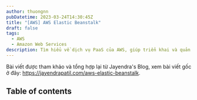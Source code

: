 ```yaml
---
author: thuongnn
pubDatetime: 2023-03-24T14:30:45Z
title: "[AWS] AWS Elastic Beanstalk"
draft: false
tags:
  - AWS
  - Amazon Web Services
description: Tìm hiểu về dịch vụ PaaS của AWS, giúp triển khai và quản lý ứng dụng web một cách dễ dàng.
---
```

Bài viết được tham khảo và tổng hợp lại từ Jayendra's Blog, xem bài viết gốc ở đây: https://jayendrapatil.com/aws-elastic-beanstalk. 

## Table of contents
